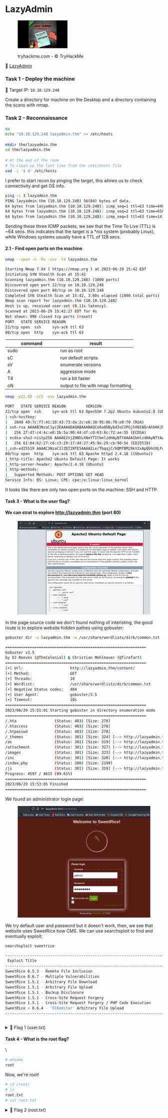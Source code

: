 # LazyAdmin

<div align="left">

<figure><img src="../.gitbook/assets/efbb70493ba66dfbac4302c02ad8facf (1).jpeg" alt="" width="159"><figcaption><p>tryhackme.com - © TryHackMe</p></figcaption></figure>

</div>

🔗 [LazyAdmin](https://tryhackme.com/room/lazyadmin)

### Task 1 - Deploy the machine

🎯 Target IP: `10.10.129.248`

Create a directory for machine on the Desktop and a directory containing the scans with nmap.

### Task 2 - Reconnaissance

```bash
su
echo "10.10.129.248 lazyadmin.thm" >> /etc/hosts

mkdir thm/lazyadmin.thm  
cd thm/lazyadmin.thm

# At the end of the room
# To clean up the last line from the /etc/hosts file
sed -i '$ d' /etc/hosts
```

I prefer to start recon by pinging the target, this allows us to check connectivity and get OS info.

```bash
ping -c 3 lazyadmin.thm
PING lazyadmin.thm (10.10.129.248) 56(84) bytes of data.
64 bytes from lazyadmin.thm (10.10.129.248): icmp_seq=1 ttl=63 time=448 ms
64 bytes from lazyadmin.thm (10.10.129.248): icmp_seq=2 ttl=63 time=658 ms
64 bytes from lazyadmin.thm (10.10.129.248): icmp_seq=3 ttl=63 time=141 ms
```

Sending these three ICMP packets, we see that the Time To Live (TTL) is \~64 secs. this indicates that the target is a \*nix system (probably Linux), while Windows systems usually have a TTL of 128 secs.

#### 2.1 - Find open ports on the machine

```bash
nmap --open -n -Pn -vvv -T4 lazyadmin.thm
```

```bash
Starting Nmap 7.94 ( https://nmap.org ) at 2023-06-29 15:42 EDT
Initiating SYN Stealth Scan at 15:42
Scanning lazyadmin.thm (10.10.129.248) [1000 ports]
Discovered open port 22/tcp on 10.10.129.248
Discovered open port 80/tcp on 10.10.129.248
Completed SYN Stealth Scan at 15:42, 3.60s elapsed (1000 total ports)
Nmap scan report for lazyadmin.thm (10.10.129.248)
Host is up, received user-set (0.11s latency).
Scanned at 2023-06-29 15:42:27 EDT for 4s
Not shown: 998 closed tcp ports (reset)
PORT   STATE SERVICE REASON
22/tcp open  ssh     syn-ack ttl 63
80/tcp open  http    syn-ack ttl 63
```

<table><thead><tr><th width="154.99999999999997">command</th><th>result</th></tr></thead><tbody><tr><td>sudo</td><td>run as root</td></tr><tr><td>sC</td><td>run default scripts</td></tr><tr><td>sV</td><td>enumerate versions</td></tr><tr><td>A</td><td>aggressive mode</td></tr><tr><td>T4</td><td>run a bit faster</td></tr><tr><td>oN</td><td>output to file with nmap formatting</td></tr></tbody></table>

```bash
nmap -p22,80 -sCV -vvv lazyadmin.thm
```

```bash
PORT   STATE SERVICE REASON         VERSION
22/tcp open  ssh     syn-ack ttl 63 OpenSSH 7.2p2 Ubuntu 4ubuntu2.8 (Ubuntu Linux; protocol 2.0)
| ssh-hostkey: 
|   2048 49:7c:f7:41:10:43:73:da:2c:e6:38:95:86:f8:e0:f0 (RSA)
| ssh-rsa AAAAB3NzaC1yc2EAAAADAQABAAABAQCo0a0DBybd2oCUPGjhXN1BQrAhbKKJhN/PW2OCccDm6KB/+sH/2UWHy3kE1XDgWO2W3EEHVd6vf7SdrCt7sWhJSno/q1ICO6ZnHBCjyWcRMxojBvVtS4kOlzungcirIpPDxiDChZoy+ZdlC3hgnzS5ih/RstPbIy0uG7QI/K7wFzW7dqMlYw62CupjNHt/O16DlokjkzSdq9eyYwzef/CDRb5QnpkTX5iQcxyKiPzZVdX/W8pfP3VfLyd/cxBqvbtQcl3iT1n+QwL8+QArh01boMgWs6oIDxvPxvXoJ0Ts0pEQ2BFC9u7CgdvQz1p+VtuxdH6mu9YztRymXmXPKJfB
|   256 2f:d7:c4:4c:e8:1b:5a:90:44:df:c0:63:8c:72:ae:55 (ECDSA)
| ecdsa-sha2-nistp256 AAAAE2VjZHNhLXNoYTItbmlzdHAyNTYAAAAIbmlzdHAyNTYAAABBBC8TzxsGQ1Xtyg+XwisNmDmdsHKumQYqiUbxqVd+E0E0TdRaeIkSGov/GKoXY00EX2izJSImiJtn0j988XBOTFE=
|   256 61:84:62:27:c6:c3:29:17:dd:27:45:9e:29:cb:90:5e (ED25519)
|_ssh-ed25519 AAAAC3NzaC1lZDI1NTE5AAAAILe/TbqqjC/bQMfBM29kV2xApQbhUXLFwFJPU14Y9/Nm
80/tcp open  http    syn-ack ttl 63 Apache httpd 2.4.18 ((Ubuntu))
|_http-title: Apache2 Ubuntu Default Page: It works
|_http-server-header: Apache/2.4.18 (Ubuntu)
| http-methods: 
|_  Supported Methods: POST OPTIONS GET HEAD
Service Info: OS: Linux; CPE: cpe:/o:linux:linux_kernel
```

It looks like there are only two open ports on the machine: SSH and HTTP.

#### Task 3 - What is the user flag? 

#### We can strat to explore http://lazyadmin.thm (port 80)

<figure><img src="../.gitbook/assets/Schermata del 2023-06-30 00-12-42.png" alt=""><figcaption></figcaption></figure>

In the page source code we don't found nothing of interisting, the good route is to explore website hidden pathes using gobuster:

```bash
gobuster dir -u lazyadmin.thm -w /usr/share/wordlists/dirb/common.txt  
```

```bash
===============================================================
Gobuster v3.5
by OJ Reeves (@TheColonial) & Christian Mehlmauer (@firefart)
===============================================================
[+] Url:                     http://lazyadmin.thm/content/
[+] Method:                  GET
[+] Threads:                 10
[+] Wordlist:                /usr/share/wordlists/dirb/common.txt
[+] Negative Status codes:   404
[+] User Agent:              gobuster/3.5
[+] Timeout:                 10s
===============================================================
2023/06/29 15:51:01 Starting gobuster in directory enumeration mode
===============================================================
/.hta                 (Status: 403) [Size: 278]
/.htaccess            (Status: 403) [Size: 278]
/.htpasswd            (Status: 403) [Size: 278]
/_themes              (Status: 301) [Size: 324] [--> http://lazyadmin.thm/content/_themes/]
/as                   (Status: 301) [Size: 319] [--> http://lazyadmin.thm/content/as/]
/attachment           (Status: 301) [Size: 327] [--> http://lazyadmin.thm/content/attachment/]
/images               (Status: 301) [Size: 323] [--> http://lazyadmin.thm/content/images/]
/inc                  (Status: 301) [Size: 320] [--> http://lazyadmin.thm/content/inc/]
/index.php            (Status: 200) [Size: 2199]
/js                   (Status: 301) [Size: 319] [--> http://lazyadmin.thm/content/js/]
Progress: 4597 / 4615 (99.61%)
===============================================================
2023/06/29 15:53:05 Finished
===============================================================
```

We found an administrator login page:

<figure><img src="../.gitbook/assets/Schermata del 2023-06-30 00-18-34.png" alt=""><figcaption></figcaption></figure>

We try default user and password but it doesn't work, then, we see that website uses SweetRice how CMS. We can use searchsploit to find and eventually exploit:

```bash
searchsploit sweetrice
```

```bash
---------------------------------------------------------------------------------------------------------------------- ---------------------------------
 Exploit Title                                                                                                         |  Path
----------------------------------------------------------------------------------------------------------------------- ---------------------------------
SweetRice 0.5.3 - Remote File Inclusion                                                                                | php/webapps/10246.txt
SweetRice 0.6.7 - Multiple Vulnerabilities                                                                             | php/webapps/15413.txt
SweetRice 1.5.1 - Arbitrary File Download                                                                              | php/webapps/40698.py
SweetRice 1.5.1 - Arbitrary File Upload                                                                                | php/webapps/40716.py
SweetRice 1.5.1 - Backup Disclosure                                                                                    | php/webapps/40718.txt
SweetRice 1.5.1 - Cross-Site Request Forgery                                                                           | php/webapps/40692.html
SweetRice 1.5.1 - Cross-Site Request Forgery / PHP Code Execution                                                      | php/webapps/40700.html
SweetRice < 0.6.4 - 'FCKeditor' Arbitrary File Upload                                                                  | php/webapps/14184.txt
----------------------------------------------------------------------------------------------------------------------- ---------------------------------
```











```bash
```

<details>

<summary>🚩 Flag 1 (user.txt)</summary>



</details>

#### Task 4 - What is the root flag?  

\


```bash
# whoami
root
```

Now, we're root!

```bash
# cd /root/
# ls
root.txt
# cat root.txt
```

<details>

<summary>🚩 Flag 2 (root.txt)</summary>



</details>
